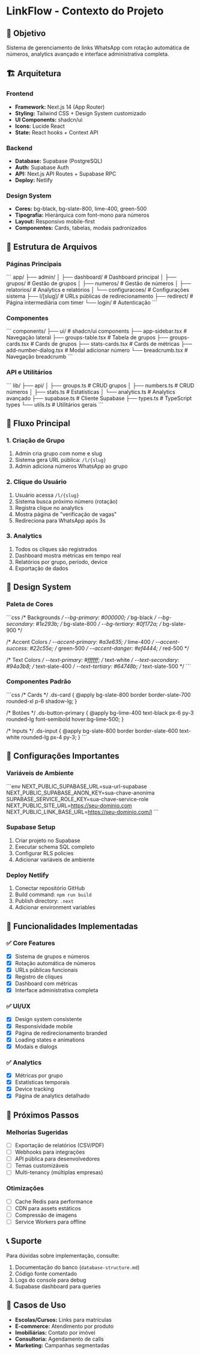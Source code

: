 # LinkFlow - Contexto do Projeto

## 🎯 **Objetivo**
Sistema de gerenciamento de links WhatsApp com rotação automática de números, analytics avançado e interface administrativa completa.

## 🏗️ **Arquitetura**

### **Frontend**
- **Framework:** Next.js 14 (App Router)
- **Styling:** Tailwind CSS + Design System customizado
- **UI Components:** shadcn/ui
- **Icons:** Lucide React
- **State:** React hooks + Context API

### **Backend**
- **Database:** Supabase (PostgreSQL)
- **Auth:** Supabase Auth
- **API:** Next.js API Routes + Supabase RPC
- **Deploy:** Netlify

### **Design System**
- **Cores:** bg-black, bg-slate-800, lime-400, green-500
- **Tipografia:** Hierárquica com font-mono para números
- **Layout:** Responsivo mobile-first
- **Componentes:** Cards, tabelas, modais padronizados

## 📁 **Estrutura de Arquivos**

### **Páginas Principais**
\`\`\`
app/
├── admin/
│   ├── dashboard/          # Dashboard principal
│   ├── grupos/            # Gestão de grupos
│   ├── numeros/           # Gestão de números
│   ├── relatorios/        # Analytics e relatórios
│   └── configuracoes/     # Configurações sistema
├── l/[slug]/              # URLs públicas de redirecionamento
├── redirect/              # Página intermediária com timer
└── login/                 # Autenticação
\`\`\`

### **Componentes**
\`\`\`
components/
├── ui/                    # shadcn/ui components
├── app-sidebar.tsx        # Navegação lateral
├── groups-table.tsx       # Tabela de grupos
├── groups-cards.tsx       # Cards de grupos
├── stats-cards.tsx        # Cards de métricas
├── add-number-dialog.tsx  # Modal adicionar número
└── breadcrumb.tsx         # Navegação breadcrumb
\`\`\`

### **API e Utilitários**
\`\`\`
lib/
├── api/
│   ├── groups.ts          # CRUD grupos
│   ├── numbers.ts         # CRUD números
│   ├── stats.ts           # Estatísticas
│   └── analytics.ts       # Analytics avançado
├── supabase.ts            # Cliente Supabase
├── types.ts               # TypeScript types
└── utils.ts               # Utilitários gerais
\`\`\`

## 🔄 **Fluxo Principal**

### **1. Criação de Grupo**
1. Admin cria grupo com nome e slug
2. Sistema gera URL pública: `/l/{slug}`
3. Admin adiciona números WhatsApp ao grupo

### **2. Clique do Usuário**
1. Usuário acessa `/l/{slug}`
2. Sistema busca próximo número (rotação)
3. Registra clique no analytics
4. Mostra página de "verificação de vagas"
5. Redireciona para WhatsApp após 3s

### **3. Analytics**
1. Todos os cliques são registrados
2. Dashboard mostra métricas em tempo real
3. Relatórios por grupo, período, device
4. Exportação de dados

## 🎨 **Design System**

### **Paleta de Cores**
\`\`\`css
/* Backgrounds */
--bg-primary: #000000;      /* bg-black */
--bg-secondary: #1e293b;    /* bg-slate-800 */
--bg-tertiary: #0f172a;     /* bg-slate-900 */

/* Accent Colors */
--accent-primary: #a3e635;  /* lime-400 */
--accent-success: #22c55e;  /* green-500 */
--accent-danger: #ef4444;   /* red-500 */

/* Text Colors */
--text-primary: #ffffff;    /* text-white */
--text-secondary: #94a3b8;  /* text-slate-400 */
--text-tertiary: #64748b;   /* text-slate-500 */
\`\`\`

### **Componentes Padrão**
\`\`\`css
/* Cards */
.ds-card {
  @apply bg-slate-800 border border-slate-700 rounded-xl p-6 shadow-lg;
}

/* Botões */
.ds-button-primary {
  @apply bg-lime-400 text-black px-6 py-3 rounded-lg font-semibold hover:bg-lime-500;
}

/* Inputs */
.ds-input {
  @apply bg-slate-800 border border-slate-600 text-white rounded-lg px-4 py-3;
}
\`\`\`

## 🔧 **Configurações Importantes**

### **Variáveis de Ambiente**
\`\`\`env
NEXT_PUBLIC_SUPABASE_URL=sua-url-supabase
NEXT_PUBLIC_SUPABASE_ANON_KEY=sua-chave-anonima
SUPABASE_SERVICE_ROLE_KEY=sua-chave-service-role
NEXT_PUBLIC_SITE_URL=https://seu-dominio.com
NEXT_PUBLIC_LINK_BASE_URL=https://seu-dominio.com/l
\`\`\`

### **Supabase Setup**
1. Criar projeto no Supabase
2. Executar schema SQL completo
3. Configurar RLS policies
4. Adicionar variáveis de ambiente

### **Deploy Netlify**
1. Conectar repositório GitHub
2. Build command: `npm run build`
3. Publish directory: `.next`
4. Adicionar environment variables

## 🚀 **Funcionalidades Implementadas**

### ✅ **Core Features**
- [x] Sistema de grupos e números
- [x] Rotação automática de números
- [x] URLs públicas funcionais
- [x] Registro de cliques
- [x] Dashboard com métricas
- [x] Interface administrativa completa

### ✅ **UI/UX**
- [x] Design system consistente
- [x] Responsividade mobile
- [x] Página de redirecionamento branded
- [x] Loading states e animations
- [x] Modais e dialogs

### ✅ **Analytics**
- [x] Métricas por grupo
- [x] Estatísticas temporais
- [x] Device tracking
- [x] Página de analytics detalhado

## 🔮 **Próximos Passos**

### **Melhorias Sugeridas**
- [ ] Exportação de relatórios (CSV/PDF)
- [ ] Webhooks para integrações
- [ ] API pública para desenvolvedores
- [ ] Temas customizáveis
- [ ] Multi-tenancy (múltiplas empresas)

### **Otimizações**
- [ ] Cache Redis para performance
- [ ] CDN para assets estáticos
- [ ] Compressão de imagens
- [ ] Service Workers para offline

## 📞 **Suporte**
Para dúvidas sobre implementação, consulte:
1. Documentação do banco (`database-structure.md`)
2. Código fonte comentado
3. Logs do console para debug
4. Supabase dashboard para queries

## 🎯 **Casos de Uso**
- **Escolas/Cursos:** Links para matrículas
- **E-commerce:** Atendimento por produto
- **Imobiliárias:** Contato por imóvel
- **Consultoria:** Agendamento de calls
- **Marketing:** Campanhas segmentadas
